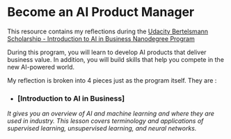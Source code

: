 # Become an AI Product Manager

This resource contains my reflections during the [Udacity Bertelsmann Scholarship - Introduction to AI in Business Nanodegree Program ](https://www.udacity.com/bertelsmann-tech-scholarships)

During this program, you will learn to develop AI products that deliver business value. In addition, you will build skills that help you compete in the new AI-powered world.

My reflection is broken into 4 pieces just as the program itself.
They are :

- ### [Introduction to AI in Business]

_It gives you an overview of AI and machine learning and where they are used in industry. This lesson covers terminology and applications of supervised learning, unsupervised learning, and neural networks._
